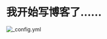 # 我开始写博客了……

![_config.yml](https://github.com/Xuzhengfu/xuzhengfu.github.io/blob/master/images/config.png)
